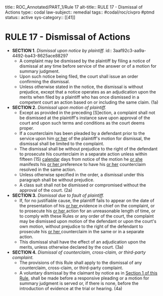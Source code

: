 title:: ROC_Annotated/PART_1/Rule 17
alt-title:: RULE 17 - Dismissal of Actions
type:: codal
law-subject:: remedial
tags:: #codal/roc/civpro #ptmd
status:: active
sys-category:: [[41]]

# RULE 17 - Dismissal of Actions
- **SECTION 1**. *Dismissal upon notice by plaintiff.*
  id:: 3aaf92c3-aa9a-4492-ba43-8625ace88297
	- A complaint may be dismissed by the plaintiff by filing a notice of dismissal at any time before service of the answer or of a motion for summary judgment.
	- Upon such notice being filed, the court shall issue an order confirming the dismissal.
	- Unless otherwise stated in the notice, the dismissal is without prejudice, except that a notice operates as an adjudication upon the merits when filed by a plaintiff who has once dismissed in a competent court an action based on or including the same claim. (1a)
- **SECTION 2.** *Dismissal upon motion of plaintiff.*
	- Except as provided in the preceding [S]ection, a complaint shall not be dismissed at the plaintiff's instance save upon approval of the court and upon such terms and conditions as the court deems proper.
	- If a counterclaim has been pleaded by a defendant prior to the service upon him <ins>or her</ins> of the plaintiff's motion for dismissal, the dismissal shall be limited to the complaint.
	- The dismissal shall be without prejudice to the right of the defendant to prosecute his counterclaim in a separate action unless within fifteen (15) <ins>calendar</ins> days from notice of the motion he <ins>or she</ins> manifests his <ins>or her </ins> preference to have his <ins>or her</ins> counterclaim resolved in the same action.
	- Unless otherwise specified in the order, a dismissal under this paragraph shall be without prejudice.
	- A class suit shall not be dismissed or compromised without the approval of the court. (2a)
- **SECTION 3.** *Dismissal due to fault of plaintiff.*
	- If, for no justifiable cause, the plaintiff fails to appear on the date of the presentation of his <ins>or her </ins> evidence in chief on the complaint, or to prosecute his <ins>or her </ins> action for an unreasonable length of time, or to comply with these Rules or any order of the court, the complaint may be dismissed upon motion of the defendant or upon the court's own motion, without prejudice to the right of the defendant to prosecute his <ins>or her </ins> counterclaim in the same or in a separate action.
	- This dismissal shall have the effect of an adjudication upon the merits, unless otherwise declared by the court. (3a)
- **SECTION 4.** *Dismissal of counterclaim, cross-claim, or third-party complaint.*
	- The provisions of this Rule shall apply to the dismissal of any counterclaim, cross-claim, or third-party complaint.
	- A voluntary dismissal by the claimant by notice as in [Section 1 of this Rule](((3aaf92c3-aa9a-4492-ba43-8625ace88297))), shall be made before a responsive pleading or a motion for summary judgment is served or, if there is none, before the introduction of evidence at the trial or hearing. (4a)